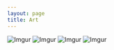 ```yaml
---
layout: page
title: Art
---
```


![Imgur](https://i.imgur.com/SA481dm.jpg) 
![Imgur](https://i.imgur.com/Vxo0dDj.jpg) 
![Imgur](https://i.imgur.com/WCIKZvf.jpg)
![Imgur](https://i.imgur.com/UcaBTmo.jpg) 
